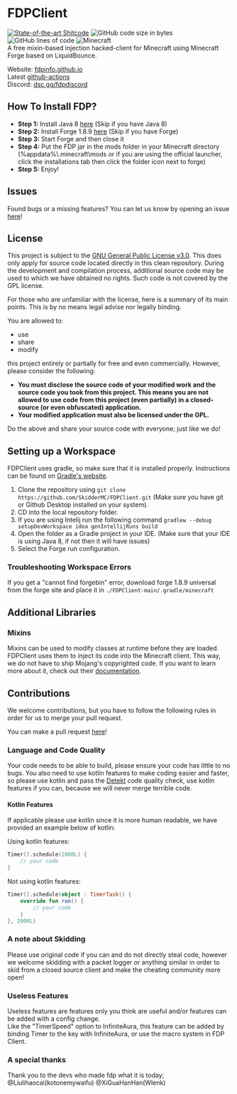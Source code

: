 # FDPClient 
[![State-of-the-art Shitcode](https://img.shields.io/static/v1?label=State-of-the-art&message=Shitcode&color=7B5804)](https://github.com/trekhleb/state-of-the-art-shitcode)
![GitHub code size in bytes](https://img.shields.io/github/languages/code-size/SkidderMC/FDPClient)
![GitHub lines of code](https://tokei.rs/b1/github/SkidderMC/FDPClient)
![Minecraft](https://img.shields.io/badge/game-Minecraft-brightgreen)  
A free mixin-based injection hacked-client for Minecraft using Minecraft Forge based on LiquidBounce.

Website: [fdpinfo.github.io](https://fdpinfo.github.io)  
Latest [github-actions](https://github.com/SkidderMC/FDPClient/actions/workflows/build.yml?query=event%3Apush)  
Discord: [dsc.gg/fdpdiscord](https://dsc.gg/fdpdiscord)


## How To Install FDP?
- **Step 1:** Install Java 8 [here](https://www.java.com/en/download/) (Skip if you have Java 8)
- **Step 2:** Install Forge 1.8.9 [here](https://files.minecraftforge.net/net/minecraftforge/forge/index_1.8.9.html) (Skip if you have Forge)
- **Step 3:** Start Forge and then close it
- **Step 4:** Put the FDP jar in the mods folder in your Minecraft directory (%appdata%\\.minecraft\mods or if you are using the official launcher, click the installations tab then click the folder icon next to forge)
- **Step 5:** Enjoy!

## Issues
Found bugs or a missing features? You can let us know by opening an issue [here](https://github.com/SkidderMC/FDPClient/issues)!

## License
This project is subject to the [GNU General Public License v3.0](LICENSE). This does only apply for source code located directly in this clean repository. During the development and compilation process, additional source code may be used to which we have obtained no rights. Such code is not covered by the GPL license.

For those who are unfamiliar with the license, here is a summary of its main points. This is by no means legal advise nor legally binding.

You are allowed to:
- use
- share
- modify

this project entirely or partially for free and even commercially. However, please consider the following:

- **You must disclose the source code of your modified work and the source code you took from this project. This means you are not allowed to use code from this project (even partially) in a closed-source (or even obfuscated) application.**
- **Your modified application must also be licensed under the GPL.**

Do the above and share your source code with everyone; just like we do!

## Setting up a Workspace
FDPClient uses gradle, so make sure that it is installed properly. Instructions can be found on [Gradle's website](https://gradle.org/install/).
1. Clone the repository using `git clone https://github.com/SkidderMC/FDPClient.git` (Make sure you have git or Github Desktop installed on your system).
2. CD into the local repository folder.
3. If you are using Intelij run the following command `gradlew --debug setupDevWorkspace idea genIntellijRuns build`
4. Open the folder as a Gradle project in your IDE. (Make sure that your IDE is using Java 8, if not then it will have issues)
5. Select the Forge run configuration.
### Troubleshooting Workspace Errors
If you get a "cannot find forgebin" error, download forge 1.8.9 universal from the forge site and place it in `./FDPClient-main/.gradle/minecraft`<br>

## Additional Libraries
### Mixins
Mixins can be used to modify classes at runtime before they are loaded. FDPClient uses them to inject its code into the Minecraft client. This way, we do not have to ship Mojang's copyrighted code. If you want to learn more about it, check out their [documentation](https://docs.spongepowered.org/5.1.0/en/plugin/internals/mixins.html).

## Contributions
We welcome contributions, but you have to follow the following rules in order for us to merge your pull request.

You can make a pull request [here](https://github.com/SkidderMC/FDPClient/issues)!

### Language and Code Quality
Your code needs to be able to build, please ensure your code has little to no bugs.
You also need to use kotlin features to make coding easier and faster, so please use kotlin and pass the [Detekt](https://github.com/detekt/detekt) code quality check, use kotlin features if you can, because we will never merge terrible code.

#### Kotlin Features
If applicable please use kotlin since it is more human readable, we have provided an example below of kotlin:

Using kotlin features:
~~~kotlin
Timer().schedule(2000L) { 
    // your code
}
~~~
Not using kotlin features:
~~~kotlin
Timer().schedule(object : TimerTask() {
    override fun run() {
        // your code
    }
}, 2000L)
~~~

### A note about Skidding
Please use original code if you can and do not directly steal code, however we welcome skidding with a packet logger or anything similar in order to skid from a closed source client and make the cheating community more open!

### Useless Features
Useless features are features only you think are useful and/or features can be added with a config change.  
Like the "TimerSpeed" option to InfiniteAura, this feature can be added by binding Timer to the key with InfiniteAura, or use the macro system in FDP Client.

### A special thanks
Thank you to the devs who made fdp what it is today;<br>
 @Liulihaocai(kotonemywaifu) @XiGuaHanHan(Wlenk) 
  
